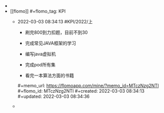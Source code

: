 -
- [[flomo]]
  #+flomo_tag: KPI
	- 2022-03-03 08:34:13
	   #KPI/2022/上
	  * 刷完800到力扣题，目前不到30
	  
	  * 完成常见JAVA框架的学习
	  
	  * 编写java虚拟机
	  
	  * 完成pod所有集
	  
	  * 看完一本算法方面的书籍
	  
	  #+memo_url: https://flomoapp.com/mine/?memo_id=MTczNzg2NTI
	  #+flomo_id: MTczNzg2NTI
	  #+created: 2022-03-03 08:34:13
	  #+updated: 2022-03-03 08:34:36
	-